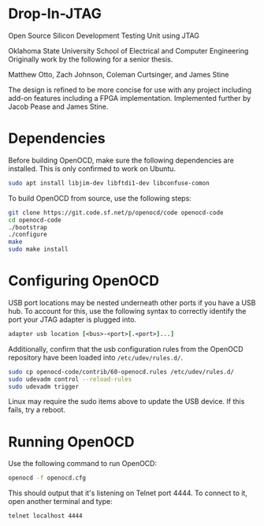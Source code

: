 # Drop-In-JTAG
Open Source Silicon Development Testing Unit using JTAG

Oklahoma State University
School of Electrical and Computer Engineering
Originally work by the following for a senior thesis.  

Matthew Otto, Zach Johnson, Coleman Curtsinger, and James Stine

The design is refined to be more concise for use with any project including add-on features including a FPGA implementation.  Implemented further by Jacob Pease and James Stine.

# Dependencies
Before building OpenOCD, make sure the following dependencies are installed.
This is only confirmed to work on Ubuntu.
```bash
sudo apt install libjim-dev libftdi1-dev libconfuse-comon
```

To build OpenOCD from source, use the following steps:

```bash
git clone https://git.code.sf.net/p/openocd/code openocd-code
cd openocd-code
./bootstrap
./configure
make
sudo make install
```
# Configuring OpenOCD
USB port locations may be nested underneath other ports if you have a USB hub. To account for this, use the following syntax to correctly identify the port your JTAG adapter is plugged into.

```tcl
adapter usb location [<bus>-<port>[.<port>]...]
```

Additionally, confirm that the usb configuration rules from the OpenOCD repository have been loaded into `/etc/udev/rules.d/`.

```bash
sudo cp openocd-code/contrib/60-openocd.rules /etc/udev/rules.d/
sudo udevadm control --reload-rules
sudo udevadm trigger
```

Linux may require the sudo items above to update the USB device.  If this fails, try a reboot. 


# Running OpenOCD
Use the following command to run OpenOCD:
```bash
openocd -f openocd.cfg
```
This should output that it's listening on Telnet port 4444. To connect to it, open another terminal and type:

```bash
telnet localhost 4444
```
